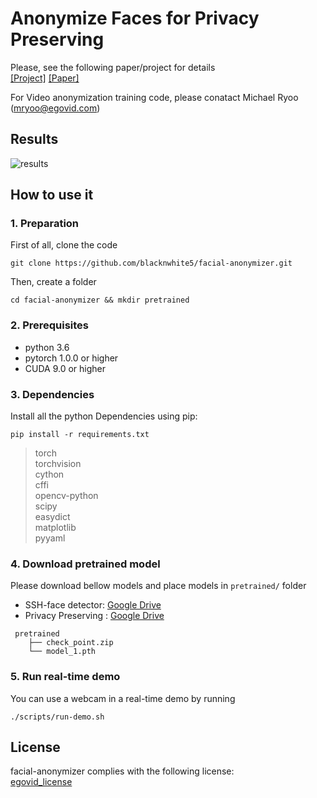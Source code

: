 # Anonymize Faces for Privacy Preserving
Please, see the following paper/project for details  
[[Project]](https://jason718.github.io/project/privacy/main.html) [[Paper]](https://arxiv.org/abs/1803.11556) 

For Video anonymization training code, please conatact Michael Ryoo ([mryoo@egovid.com](mryoo@egovid.com))

## Results
![results](https://camo.githubusercontent.com/07b708ef957fc86b0ed2bf1b5e2fd667889c551e/68747470733a2f2f6a61736f6e3731382e6769746875622e696f2f70726f6a6563742f707269766163792f66696c65732f7175616c692e6a706567)

## How to use it

### 1. Preparation
First of all, clone the code  
```
git clone https://github.com/blacknwhite5/facial-anonymizer.git
```

Then, create a folder  
```
cd facial-anonymizer && mkdir pretrained
```

### 2. Prerequisites
 * python 3.6
 * pytorch 1.0.0 or higher
 * CUDA 9.0 or higher

### 3. Dependencies
Install all the python Dependencies using pip:  
```
pip install -r requirements.txt
```

> torch    
torchvision  
cython  
cffi  
opencv-python  
scipy  
easydict  
matplotlib  
pyyaml  


### 4. Download pretrained model
Please download bellow models and place models in ```pretrained/``` folder

 * SSH-face detector: [Google Drive](https://drive.google.com/file/d/18AlQ4sqD5hdUOic-zkoC3ldhwCfweOX8/view?usp=sharing)
 * Privacy Preserving : [Google Drive](https://drive.google.com/file/d/1GMouJutcJwlEIxYF_xhG_6ZtDYCrKJwp/view?usp=sharing)

```
 pretrained
    ├── check_point.zip
    └── model_1.pth
```
### 5. Run real-time demo  

You can use a webcam in a real-time demo by running  

```
./scripts/run-demo.sh
```



## License
facial-anonymizer complies with the following license:  
[egovid_license](https://github.com/blacknwhite5/facial-anonymizer/blob/master/egovid_license.txt)
